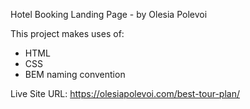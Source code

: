 Hotel Booking Landing Page - by Olesia Polevoi


This project makes uses of: 

* HTML
* CSS
* BEM naming convention


Live Site URL:
https://olesiapolevoi.com/best-tour-plan/
